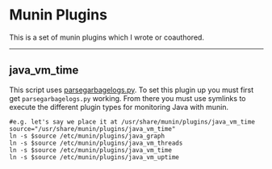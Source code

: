 # Munin Plugins

This is a set of munin plugins which I wrote or coauthored.

---
## java\_vm\_time

This script uses [parsegarbagelogs.py](https://github.com/sag47/drexel-university/blob/master/icinga/plugins/jvm_health/).  To set this plugin up you must first get `parsegarbagelogs.py` working.  From there you must use symlinks to execute the different plugin types for monitoring Java with munin.

    #e.g. let's say we place it at /usr/share/munin/plugins/java_vm_time
    source="/usr/share/munin/plugins/java_vm_time"
    ln -s $source /etc/munin/plugins/java_graph
    ln -s $source /etc/munin/plugins/java_vm_threads
    ln -s $source /etc/munin/plugins/java_vm_time
    ln -s $source /etc/munin/plugins/java_vm_uptime
